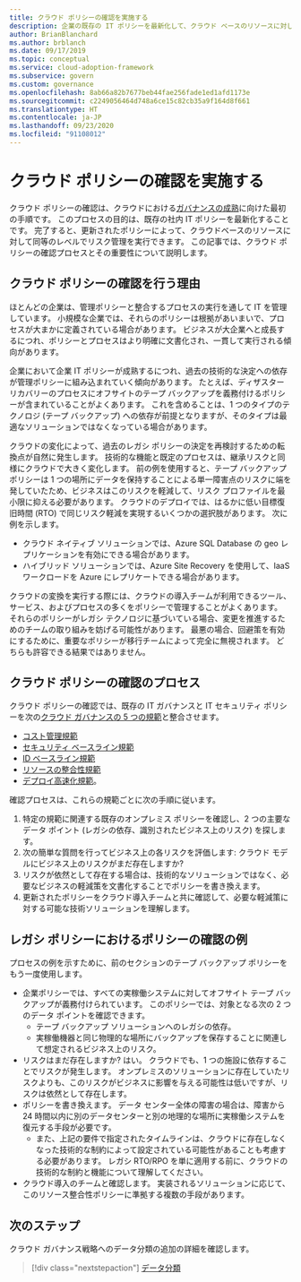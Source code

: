 ```yaml
---
title: クラウド ポリシーの確認を実施する
description: 企業の既存の IT ポリシーを最新化して、クラウド ベースのリソースに対して同等レベルのリスク管理を提供する方法について説明します。
author: BrianBlanchard
ms.author: brblanch
ms.date: 09/17/2019
ms.topic: conceptual
ms.service: cloud-adoption-framework
ms.subservice: govern
ms.custom: governance
ms.openlocfilehash: 8ab66a82b7677beb44fae256fade1ed1afd1173e
ms.sourcegitcommit: c2249056464d748a6ce15c82cb35a9f164d8f661
ms.translationtype: HT
ms.contentlocale: ja-JP
ms.lasthandoff: 09/23/2020
ms.locfileid: "91108012"
---
```

# <a name="conduct-a-cloud-policy-review"></a>クラウド ポリシーの確認を実施する

クラウド ポリシーの確認は、クラウドにおける[ガバナンスの成熟](../index.md)に向けた最初の手順です。 このプロセスの目的は、既存の社内 IT ポリシーを最新化することです。 完了すると、更新されたポリシーによって、クラウドベースのリソースに対して同等のレベルでリスク管理を実行できます。 この記事では、クラウド ポリシーの確認プロセスとその重要性について説明します。

## <a name="why-perform-a-cloud-policy-review"></a>クラウド ポリシーの確認を行う理由

ほとんどの企業は、管理ポリシーと整合するプロセスの実行を通して IT を管理しています。 小規模な企業では、それらのポリシーは根拠があいまいで、プロセスが大まかに定義されている場合があります。 ビジネスが大企業へと成長するにつれ、ポリシーとプロセスはより明確に文書化され、一貫して実行される傾向があります。

企業において企業 IT ポリシーが成熟するにつれ、過去の技術的な決定への依存が管理ポリシーに組み込まれていく傾向があります。 たとえば、ディザスター リカバリーのプロセスにオフサイトのテープ バックアップを義務付けるポリシーが含まれていることがよくあります。 これを含めることは、1 つのタイプのテクノロジ (テープ バックアップ) への依存が前提となりますが、そのタイプは最適なソリューションではなくなっている場合があります。

クラウドの変化によって、過去のレガシ ポリシーの決定を再検討するための転換点が自然に発生します。 技術的な機能と既定のプロセスは、継承リスクと同様にクラウドで大きく変化します。 前の例を使用すると、テープ バックアップ ポリシーは 1 つの場所にデータを保持することによる単一障害点のリスクに端を発していたため、ビジネスはこのリスクを軽減して、リスク プロファイルを最小限に抑える必要があります。 クラウドのデプロイでは、はるかに低い目標復旧時間 (RTO) で同じリスク軽減を実現するいくつかの選択肢があります。 次に例を示します。

- クラウド ネイティブ ソリューションでは、Azure SQL Database の geo レプリケーションを有効にできる場合があります。
- ハイブリッド ソリューションでは、Azure Site Recovery を使用して、IaaS ワークロードを Azure にレプリケートできる場合があります。

クラウドの変換を実行する際には、クラウドの導入チームが利用できるツール、サービス、およびプロセスの多くをポリシーで管理することがよくあります。 それらのポリシーがレガシ テクノロジに基づいている場合、変更を推進するためのチームの取り組みを妨げる可能性があります。 最悪の場合、回避策を有効にするために、重要なポリシーが移行チームによって完全に無視されます。 どちらも許容できる結果ではありません。

## <a name="the-cloud-policy-review-process"></a>クラウド ポリシーの確認のプロセス

クラウド ポリシーの確認では、既存の IT ガバナンスと IT セキュリティ ポリシーを次の[クラウド ガバナンスの 5 つの規範](../index.md)と整合させます。

- [コスト管理規範](../cost-management/index.md)
- [セキュリティ ベースライン規範](../security-baseline/index.md)
- [ID ベースライン規範](../identity-baseline/index.md)
- [リソースの整合性規範](../resource-consistency/index.md)
- [デプロイ高速化規範](../deployment-acceleration/index.md)。

確認プロセスは、これらの規範ごとに次の手順に従います。

1. 特定の規範に関連する既存のオンプレミス ポリシーを確認し、2 つの主要なデータ ポイント (レガシの依存、識別されたビジネス上のリスク) を探します。
2. 次の簡単な質問を行ってビジネス上の各リスクを評価します: クラウド モデルにビジネス上のリスクがまだ存在しますか?
3. リスクが依然として存在する場合は、技術的なソリューションではなく、必要なビジネスの軽減策を文書化することでポリシーを書き換えます。
4. 更新されたポリシーをクラウド導入チームと共に確認して、必要な軽減策に対する可能な技術ソリューションを理解します。

## <a name="example-of-a-policy-review-for-a-legacy-policy"></a>レガシ ポリシーにおけるポリシーの確認の例

プロセスの例を示すために、前のセクションのテープ バックアップ ポリシーをもう一度使用します。

- 企業ポリシーでは、すべての実稼働システムに対してオフサイト テープ バックアップが義務付けられています。 このポリシーでは、対象となる次の 2 つのデータ ポイントを確認できます。
  - テープ バックアップ ソリューションへのレガシの依存。
  - 実稼働機器と同じ物理的な場所にバックアップを保存することに関連して想定されるビジネス上のリスク。
- リスクはまだ存在しますか? はい。 クラウドでも、1 つの施設に依存することでリスクが発生します。 オンプレミスのソリューションに存在していたリスクよりも、このリスクがビジネスに影響を与える可能性は低いですが、リスクは依然として存在します。
- ポリシーを書き換えます。 データ センター全体の障害の場合は、障害から 24 時間以内に別のデータセンターと別の地理的な場所に実稼働システムを復元する手段が必要です。
  - また、上記の要件で指定されたタイムラインは、クラウドに存在しなくなった技術的な制約によって設定されている可能性があることも考慮する必要があります。 レガシ RTO/RPO を単に適用する前に、クラウドの技術的な制約と機能について理解してください。
- クラウド導入のチームと確認します。 実装されるソリューションに応じて、このリソース整合性ポリシーに準拠する複数の手段があります。

## <a name="next-steps"></a>次のステップ

クラウド ガバナンス戦略へのデータ分類の追加の詳細を確認します。

> [!div class="nextstepaction"]
> [データ分類](./data-classification.md)
